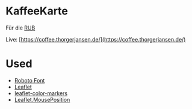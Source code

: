 # KaffeeKarte
Für die [RUB](https://www.ruhr-uni-bochum.de)

Live: [https://coffee.thorgerjansen.de/](https://coffee.thorgerjansen.de/)

# Used
- [Roboto Font](https://fonts.google.com/specimen/Roboto)
- [Leaflet](https://github.com/Leaflet/Leaflet)
- [leaflet-color-markers](https://github.com/pointhi/leaflet-color-markers)
- [Leaflet.MousePosition](https://github.com/ardhi/Leaflet.MousePosition)

